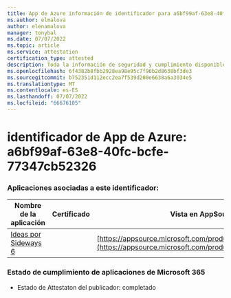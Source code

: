 ```yaml
---
title: App de Azure información de identificador para a6bf99af-63e8-40fc-bcfe-77347cb52326
ms.author: elmalova
author: elenamalova
manager: tonybal
ms.date: 07/07/2022
ms.topic: article
ms.service: attestation
certification_type: attested
description: Toda la información de seguridad y cumplimiento disponible para a6bf99af-63e8-40fc-bcfe-77347cb52326.
ms.openlocfilehash: 6f4382b8fbb2928ea98e95c7f96b2d8638bf3de3
ms.sourcegitcommit: b752351d112ecc2ea7f539d200e6638a6a3034e5
ms.translationtype: MT
ms.contentlocale: es-ES
ms.lasthandoff: 07/07/2022
ms.locfileid: "66676105"
---
```

# <a name="azure-app-id-a6bf99af-63e8-40fc-bcfe-77347cb52326"></a>identificador de App de Azure: a6bf99af-63e8-40fc-bcfe-77347cb52326


### <a name="apps-associated-with-this-id"></a>Aplicaciones asociadas a este identificador:
| **Nombre de la aplicación** | **Certificado** | **Vista en AppSource** |
|--------------|---------------|-----------------------|
| [Ideas por Sideways 6](../forward/WA200002782.md) |  | [https://appsource.microsoft.com/product/office/WA200002782](https://appsource.microsoft.com/product/office/WA200002782) |

### <a name="microsoft-365-app-compliance-status"></a>Estado de cumplimiento de aplicaciones de Microsoft 365
- Estado de Attestaton del publicador: completado
